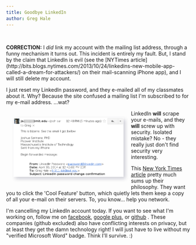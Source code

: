 ```yaml
---
title: Goodbye LinkedIn
author: Greg Hale
---
```


<br/>

<p class="alert alert-info">
<strong>CORRECTION:</strong> I <em>did</em> link my account with the mailing list address, through a funny mechanism it turns out. This incident is entirely my fault. But, I stand by the claim that LinkedIn is evil (see the [NYTimes article](http://bits.blogs.nytimes.com/2013/10/24/linkedins-new-mobile-app-called-a-dream-for-attackers/) on their mail-scanning iPhone app), and I will still delete my account.</p>

I just reset my LinkedIn password, and they e-mailed all of my classmates about it. Why? Because the site confused a mailing list I'm subscribed to for my e-mail address. ...wat?

<img src="/images/linkedin.png" style="float:left;width:60%;box-shadow:5px 5px 10px rgba(10,10,50,0.2);margin:20px;">

LinkedIn <strong>will</strong> scrape your e-mails, and they <strong>will</strong> screw up with security. Isolated mistake? No - they really just don't find security very interesting.

This [New York Times article](http://bits.blogs.nytimes.com/2013/10/24/linkedins-new-mobile-app-called-a-dream-for-attackers/) pretty much sums up their philosophy. They want you to click the 'Cool Feature' button, which quietly lets them keep a copy of all your e-mail on their servers. To, you know... help you network.

I'm cancelling my LinkedIn account today. If you want to see what I'm working on, follow me on [facebook](https://www.facebook.com/imalsogreg), [google plus](https://plus.google.com/u/0/+GregHale/posts), or [github](http://www.github.com/ImAlsoGreg) . These companies (github excluded) also have conflicting interests on privacy, but at least they get the damn technology right! I will just have to live without my "verified Microsoft Word" badge. Think I'll survive. :)
